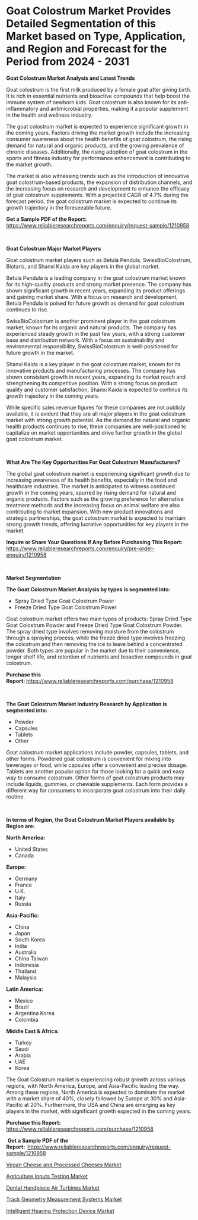 <p><h1>Goat Colostrum Market Provides Detailed Segmentation of this Market based on Type, Application, and Region and Forecast for the Period from 2024 - 2031</h1></p><p><strong>Goat Colostrum Market Analysis and Latest Trends</strong></p>
<p><p>Goat colostrum is the first milk produced by a female goat after giving birth. It is rich in essential nutrients and bioactive compounds that help boost the immune system of newborn kids. Goat colostrum is also known for its anti-inflammatory and antimicrobial properties, making it a popular supplement in the health and wellness industry.</p><p>The goat colostrum market is expected to experience significant growth in the coming years. Factors driving the market growth include the increasing consumer awareness about the health benefits of goat colostrum, the rising demand for natural and organic products, and the growing prevalence of chronic diseases. Additionally, the rising adoption of goat colostrum in the sports and fitness industry for performance enhancement is contributing to the market growth.</p><p>The market is also witnessing trends such as the introduction of innovative goat colostrum-based products, the expansion of distribution channels, and the increasing focus on research and development to enhance the efficacy of goat colostrum supplements. With a projected CAGR of 4.7% during the forecast period, the goat colostrum market is expected to continue its growth trajectory in the foreseeable future.</p></p>
<p><strong>Get a Sample PDF of the Report:&nbsp;</strong> <a href="https://www.reliableresearchreports.com/enquiry/request-sample/1210958">https://www.reliableresearchreports.com/enquiry/request-sample/1210958</a></p>
<p>&nbsp;</p>
<p><strong>Goat Colostrum Major Market Players</strong></p>
<p><p>Goat colostrum market players such as Betula Pendula, SwissBioColostrum, Biotaris, and Shanxi Kaida are key players in the global market. </p><p>Betula Pendula is a leading company in the goat colostrum market known for its high-quality products and strong market presence. The company has shown significant growth in recent years, expanding its product offerings and gaining market share. With a focus on research and development, Betula Pendula is poised for future growth as demand for goat colostrum continues to rise.</p><p>SwissBioColostrum is another prominent player in the goat colostrum market, known for its organic and natural products. The company has experienced steady growth in the past few years, with a strong customer base and distribution network. With a focus on sustainability and environmental responsibility, SwissBioColostrum is well-positioned for future growth in the market.</p><p>Shanxi Kaida is a key player in the goat colostrum market, known for its innovative products and manufacturing processes. The company has shown consistent growth in recent years, expanding its market reach and strengthening its competitive position. With a strong focus on product quality and customer satisfaction, Shanxi Kaida is expected to continue its growth trajectory in the coming years.</p><p>While specific sales revenue figures for these companies are not publicly available, it is evident that they are all major players in the goat colostrum market with strong growth potential. As the demand for natural and organic health products continues to rise, these companies are well-positioned to capitalize on market opportunities and drive further growth in the global goat colostrum market.</p></p>
<p>&nbsp;</p>
<p><strong>What Are The Key Opportunities For Goat Colostrum Manufacturers?</strong></p>
<p><p>The global goat colostrum market is experiencing significant growth due to increasing awareness of its health benefits, especially in the food and healthcare industries. The market is anticipated to witness continued growth in the coming years, spurred by rising demand for natural and organic products. Factors such as the growing preference for alternative treatment methods and the increasing focus on animal welfare are also contributing to market expansion. With new product innovations and strategic partnerships, the goat colostrum market is expected to maintain strong growth trends, offering lucrative opportunities for key players in the market.</p></p>
<p><strong>Inquire or Share Your Questions If Any Before Purchasing This Report:</strong> <a href="https://www.reliableresearchreports.com/enquiry/pre-order-enquiry/1210958">https://www.reliableresearchreports.com/enquiry/pre-order-enquiry/1210958</a></p>
<p>&nbsp;</p>
<p><strong>Market Segmentation</strong></p>
<p><strong>The Goat Colostrum Market Analysis by types is segmented into:</strong></p>
<p><ul><li>Spray Dried Type Goat Colostrum Power</li><li>Freeze Dried Type Goat Colostrum Power</li></ul></p>
<p><p>Goat colostrum market offers two main types of products: Spray Dried Type Goat Colostrum Powder and Freeze Dried Type Goat Colostrum Powder. The spray dried type involves removing moisture from the colostrum through a spraying process, while the freeze dried type involves freezing the colostrum and then removing the ice to leave behind a concentrated powder. Both types are popular in the market due to their convenience, longer shelf life, and retention of nutrients and bioactive compounds in goat colostrum.</p></p>
<p><strong>Purchase this Report:&nbsp;</strong><a href="https://www.reliableresearchreports.com/purchase/1210958">https://www.reliableresearchreports.com/purchase/1210958</a></p>
<p>&nbsp;</p>
<p><strong>The Goat Colostrum Market Industry Research by Application is segmented into:</strong></p>
<p><ul><li>Powder</li><li>Capsules</li><li>Tablets</li><li>Other</li></ul></p>
<p><p>Goat colostrum market applications include powder, capsules, tablets, and other forms. Powdered goat colostrum is convenient for mixing into beverages or food, while capsules offer a convenient and precise dosage. Tablets are another popular option for those looking for a quick and easy way to consume colostrum. Other forms of goat colostrum products may include liquids, gummies, or chewable supplements. Each form provides a different way for consumers to incorporate goat colostrum into their daily routine.</p></p>
<p>&nbsp;</p>
<p><strong>In terms of Region, the Goat Colostrum Market Players available by Region are:</strong></p>
<p>
    <p> <strong> North America: </strong>
        <ul>
            <li>United States</li>
            <li>Canada</li>
        </ul>
        </p> 
    <p> <strong> Europe: </strong>
        <ul>
            <li>Germany</li>
            <li>France</li>
            <li>U.K.</li>
            <li>Italy</li>
            <li>Russia</li>
        </ul>
        </p> 
    <p> <strong> Asia-Pacific: </strong>
        <ul>
            <li>China</li>
            <li>Japan</li>
            <li>South Korea</li>
            <li>India</li>
            <li>Australia</li>
            <li>China Taiwan</li>
            <li>Indonesia</li>
            <li>Thailand</li>
            <li>Malaysia</li>
        </ul>
        </p> 
    <p> <strong> Latin America: </strong>
        <ul>
            <li>Mexico</li>
            <li>Brazil</li>
            <li>Argentina Korea</li>
            <li>Colombia</li>
        </ul>
        </p> 
    <p> <strong> Middle East & Africa: </strong>
        <ul>
            <li>Turkey</li>
            <li>Saudi</li>
            <li>Arabia</li>
            <li>UAE</li>
            <li>Korea</li>
        </ul>
    </p>
    </p>
<p><p>The Goat Colostrum market is experiencing robust growth across various regions, with North America, Europe, and Asia-Pacific leading the way. Among these regions, North America is expected to dominate the market with a market share of 40%, closely followed by Europe at 30% and Asia-Pacific at 20%. Furthermore, the USA and China are emerging as key players in the market, with significant growth expected in the coming years.</p></p>
<p><strong>Purchase this Report: </strong><a href="https://www.reliableresearchreports.com/purchase/1210958">https://www.reliableresearchreports.com/purchase/1210958</a></p>
<p>&nbsp;<strong>Get a Sample PDF of the Report:&nbsp;&nbsp;</strong><a href="https://www.reliableresearchreports.com/enquiry/request-sample/1210958">https://www.reliableresearchreports.com/enquiry/request-sample/1210958</a></p>
<p><strong></strong></p>
<p><p><a href="https://medium.com/@deniseharvey70/vegan-cheese-and-processed-cheeses-market-insights-into-market-cagr-market-trends-and-growth-59710c70d049">Vegan Cheese and Processed Cheeses Market</a></p><p><a href="https://medium.com/@ruthmorales25/agriculture-inputs-testing-market-insight-market-trends-growth-forecasted-from-2024-to-2031-ccc51d855678">Agriculture Inputs Testing Market</a></p><p><a href="https://medium.com/@deniseharvey70/dental-handpiece-air-turbines-market-size-reveals-the-best-marketing-channels-in-global-industry-9697351d7a90">Dental Handpiece Air Turbines Market</a></p><p><a href="https://medium.com/@loririce03/track-geometry-measurement-systems-nbsp-market-focuses-on-market-share-size-and-projected-forecast-22c4e7857c3e">Track Geometry Measurement Systems Market</a></p><p><a href="https://medium.com/@loririce03/intelligent-hearing-protection-device-market-research-report-its-history-and-forecast-2024-to-2031-d919da2039e6">Intelligent Hearing Protection Device Market</a></p></p>